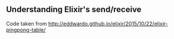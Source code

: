 ## Understanding Elixir's send/receive

Code taken from http://eddwardo.github.io/elixir/2015/10/22/elixir-pingpong-table/
